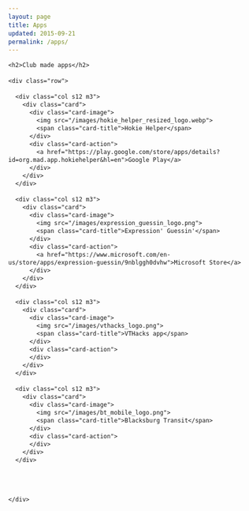 ```yaml
---
layout: page
title: Apps
updated: 2015-09-21
permalink: /apps/
---
```


<div class="section">
  <div class="container">

    <h2>Club made apps</h2>

    <div class="row">

      <div class="col s12 m3">
        <div class="card">
          <div class="card-image">
            <img src="/images/hokie_helper_resized_logo.webp">
            <span class="card-title">Hokie Helper</span>
          </div>
          <div class="card-action">
            <a href="https://play.google.com/store/apps/details?id=org.mad.app.hokiehelper&hl=en">Google Play</a>
          </div>
        </div>
      </div>

      <div class="col s12 m3">
        <div class="card">
          <div class="card-image">
            <img src="/images/expression_guessin_logo.png">
            <span class="card-title">Expression' Guessin'</span>
          </div>
          <div class="card-action">
            <a href="https://www.microsoft.com/en-us/store/apps/expression-guessin/9nblggh0dvhw">Microsoft Store</a>
          </div>
        </div>
      </div>

      <div class="col s12 m3">
        <div class="card">
          <div class="card-image">
            <img src="/images/vthacks_logo.png">
            <span class="card-title">VTHacks app</span>
          </div>
          <div class="card-action">
          </div>
        </div>
      </div>

      <div class="col s12 m3">
        <div class="card">
          <div class="card-image">
            <img src="/images/bt_mobile_logo.png">
            <span class="card-title">Blacksburg Transit</span>
          </div>
          <div class="card-action">
          </div>
        </div>
      </div>




    </div>

  </div>
</div>

